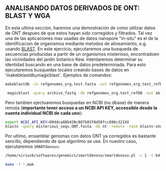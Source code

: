 ## ANALISANDO DATOS DERIVADOS DE ONT: BLAST Y WGA

En esta ultima seccion, haremos una demostración de como utilizar datos de ONT despues de que estos hayan sido corregidos y filtrados. Tal vez una de las aplicaciones mas usadas de datos nanopore "in-situ" es el de la identificacion de organismos mediante metodos de alineamiento, e.g. usando [BLAST](https://www.ncbi.nlm.nih.gov/books/NBK279690/). En este ejercicio, ejecutaremos una busqueda de secuencias producidas a partir de un organismos misterioso, encontradoen las vicinidades del jardin botanico Kew. Intentaremos determinar su identidad buscando en una base de datos predeterminada. Para esto ejecutaremos busquedas locales creando bases de datos en 'makebklastdb` y `magicblast`. Ejemplos de comandos:

```bash
makeblastdb -in refgenomes_org.test.fasta -out refgenomes_org.test_refDB -parse_seqids -dbtype nucl

 magicblast -query archivo_fastq -db refgenomes_org.test_refDB -out ab.out -outfmt tabular -no_unaligned -infmt fastq
```
Pero tambien ejectuaremos busquedas en NCBI (nu dbase) de manera remota (**importante tener acceso a un NCBI API KEY, accessible desde la cuenta individual NCBI de cada uno**):

```bash
export NCBI_API_KEY=09ddca88b438c887b83f8d58fcc890c321XX
blastn -query misterious_seqs.ONT.fasta -db nt -remote -task blastn-short -evalue 0.01 -entrez_query "Asparagales [organism]" -outfmt 6 -out blast_result_misteriousplant.table -max_target_seqs 10 -max_hsps 5
```

Por ultimo, ensamblar genomas con datos ONT ya corregidos es bastante sencillo, dependiendo de que algoritmo se use. En nuestro caso, ejecutaremos `SMARTdenovo`:

```bash
/home/siriusb/softwares/genomics/smartdenovo/smartdenovo.pl -c 1 -t 64 -p prefijo_output /directorio/archivos/fastq.fastq > prefijo_output.mak

make -f *.mak
```
